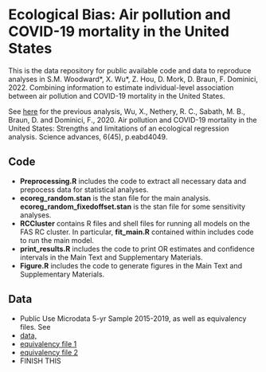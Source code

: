 # Ecological Bias: Air pollution and COVID-19 mortality in the United States

This is the data repository for public available code and data to reproduce analyses in S.M. Woodward\*, X. Wu\*, Z. Hou, D. Mork, D. Braun, F. Dominici, 2022. Combining information to estimate individual-level association between air pollution and COVID-19 mortality in the United States.

See [here](https://github.com/wxwx1993/PM_COVID/tree/master) for the previous analysis, Wu, X., Nethery, R. C., Sabath, M. B., Braun, D. and Dominici, F., 2020. Air pollution and COVID-19 mortality in the United States: Strengths and limitations of an ecological regression analysis. Science advances, 6(45), p.eabd4049.

## Code

  - **Preprocessing.R** includes the code to extract all necessary data and prepocess data for statistical analyses.
  - **ecoreg_random.stan** is the stan file for the main analysis. **ecoreg_random_fixedoffset.stan** is the stan file for some sensitivity analyses.
  - **RCCluster** contains R files and shell files for running all models on the FAS RC cluster. In particular, **fit_main.R** contained within includes code to run the main model. 
  - **print_results.R** includes the code to print OR estimates and confidence intervals in the Main Text and Supplementary Materials.
  - **Figure.R** includes the code to generate figures in the Main Text and Supplementary Materials.
  
## Data

  - Public Use Microdata 5-yr Sample 2015-2019, as well as equivalency files. See
  - [data,](https://www2.census.gov/programs-surveys/acs/data/pums/2019/5-Year/)
  - [equivalency file 1](https://www2.census.gov/geo/pdfs/reference/puma/2010_PUMA_Equivalency_Format_Layout.pdf)
  - [equivalency file 2](https://www2.census.gov/geo/pdfs/reference/puma/2010_PUMA_Equivalency_Summary_Levels.pdf)
  - FINISH THIS